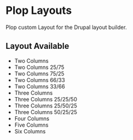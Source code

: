 # Plop Layouts

Plop custom Layout for the Drupal layout builder.

## Layout Available

- Two Columns
- Two Columns 25/75
- Two Columns 75/25
- Two Columns 66/33
- Two Columns 33/66
- Three Columns
- Three Columns 25/25/50
- Three Columns 25/50/25
- Three Columns 50/25/25
- Four Columns
- Five Columns
- Six Columns
